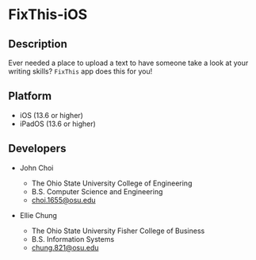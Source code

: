 # FixThis-iOS

## Description
Ever needed a place to upload a text to have someone take a look at your writing skills? `FixThis` app does this for you!

## Platform
* iOS (13.6 or higher)
* iPadOS (13.6 or higher)

## Developers

* John Choi
    - The Ohio State University College of Engineering
    - B.S. Computer Science and Engineering
    - choi.1655@osu.edu
    
* Ellie Chung
    - The Ohio State University Fisher College of Business
    - B.S. Information Systems
    - chung.821@osu.edu

